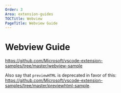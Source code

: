 ```yaml
---
Order: 3
Area: extension-guides
TOCTitle: Webview
PageTitle: Webview Guide
---
```


# Webview Guide

https://github.com/Microsoft/vscode-extension-samples/tree/master/webview-sample

Also say that `previewHTML` is deprecated in favor of this: https://github.com/Microsoft/vscode-extension-samples/tree/master/previewhtml-sample.